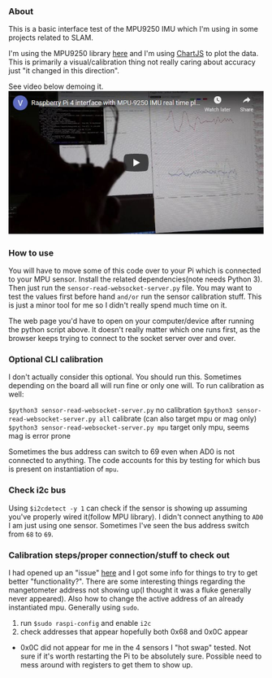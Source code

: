 ### About
This is a basic interface test of the MPU9250 IMU which I'm using in some projects related to SLAM.

I'm using the MPU9250 library [here](https://github.com/Intelligent-Vehicle-Perception/MPU-9250-Sensors-Data-Collect) and I'm using [ChartJS](https://www.chartjs.org/docs/latest/) to plot the data. This is primarily a visual/calibration thing not really caring about accuracy just "it changed in this direction".

See video below demoing it.
[![YouTube thumbnail for video](./yt-thumb.JPG)](https://www.youtube.com/watch?v=FKAJO67X9RY)
### How to use
You will have to move some of this code over to your Pi which is connected to your MPU sensor. Install the related dependencies(note needs Python 3). Then just run the `sensor-read-websocket-server.py` file. You may want to test the values first before hand `and/or` run the sensor calibration stuff. This is just a minor tool for me so I didn't really spend much time on it.

The web page you'd have to open on your computer/device after running the python script above. It doesn't really matter which one runs first, as the browser keeps trying to connect to the socket server over and over.

### Optional CLI calibration
I don't actually consider this optional. You should run this. Sometimes depending on the board all will run fine or only one will. To run calibration as well:

`$python3 sensor-read-websocket-server.py` no calibration
`$python3 sensor-read-websocket-server.py all` calibrate (can also target mpu or mag only)
`$python3 sensor-read-websocket-server.py mpu` target only mpu, seems mag is error prone

Sometimes the bus address can switch to 69 even when AD0 is not connected to anything. The code accounts for this by testing for which bus is present on instantiation of `mpu`.

### Check i2c bus
Using `$i2cdetect -y 1` can check if the sensor is showing up assuming you've properly wired it(follow MPU library). I didn't connect anything to `AD0` I am just using one sensor. Sometimes I've seen the bus address switch from `68` to `69`.

### Calibration steps/proper connection/stuff to check out
I had opened up an "issue" [here](https://github.com/Intelligent-Vehicle-Perception/MPU-9250-Sensors-Data-Collect/issues/13) and I got some info for things to try to get better "functionality?". There are some interesting things regarding the mangetometer address not showing up(I thought it was a fluke generally never appeared). Also how to change the active address of an already instantiated mpu. Generally using `sudo`.

1) run `$sudo raspi-config` and enable `i2c`
2) check addresses that appear hopefully both 0x68 and 0x0C appear
  - 0x0C did not appear for me in the 4 sensors I "hot swap" tested. Not sure if it's worth restarting the Pi to be absolutely sure. Possible need to mess around with registers to get them to show up.